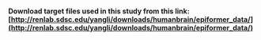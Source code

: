 #### Download target files used in this study from this link: [http://renlab.sdsc.edu/yangli/downloads/humanbrain/epiformer_data/](http://renlab.sdsc.edu/yangli/downloads/humanbrain/epiformer_data/)
